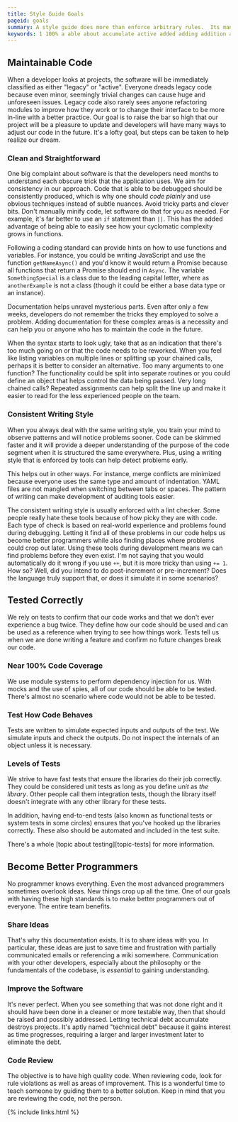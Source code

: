 ```yaml
---
title: Style Guide Goals
pageid: goals
summary: A style guide does more than enforce arbitrary rules.  Its mandates are based on removing problems.
keywords: 1 100% a able about accumulate active added adding addition addressed adjust advanced advantage after aim all almost also alternative always amount an and anotherexample any anyone application approach aptly are areas arguments as assignments async at auditing automated automatically avoid bar base based be because become been before behaves being benefits better between big bits break bug but by call calls can capital cause chained change changes check checker circles class classified clean cleaner clever code codebase coding communicated communication complaint complex complexity confirm conflicts consider considered consistency consistent consistently control correctly could coverage crop cyclomatic data deal debt debugged debugging deeper define dependency destroys detect developer developers development did do documentation does doesn't done don't dreads dream due during each early easier easily either eliminate emails employed end end-to-end enforced ensure ensures entire especially essential even ever everyone everything everywhere example exist exists expected experience experienced far fast faster feature feel few files find finding following for found frustration function functional functionality functions fundamentals future gaining gains getnameasync goal goals going grows guiding has hate have having help helps high hints hooked how huge ideas if i'm immediately improve improvement in included indentation indication information injection in-line inputs inspect instance instead integrate integration intend interest interface internals into investment is issues it it's itself javascript job just keep know known knows language larger later leading legacy less let letter letting levels libraries library like line lines lint listing lofty long look looks maintain maintainable make mangled manually many means merge mind minify minimized minor mocks module modules months more most much multiple mysterious named near necessary necessity need needed needs never new no not notice nuances object objective obscure observe obvious of on one only or other our out outputs overlook partially particular parts passed pattern patterns people perfect perform perhaps person philosophy picky places plainly pleasure plus possibly post-increment practice pre-increment problem problems produced programmer programmers progresses project projects promise provide purpose quality raise raised rarely read realize really real-world refactoring reference referencing rely remember repeated requiring return review reviewing reworked right routines rule same save saying scenario scenarios see seemingly sees segment separate share should simulate skimmed so software solution solve some someone something somethingspecial sometimes somewhere sooner spaces spies split splitting standard standards starts statement steps straightforward strive structured style subtle suite support switching syntax system systems tabs take taken teach team technical techniques tell test testable tested testing tests than that that's the their them then there's these they things this though time to too tools topic train trick tricks tricky trivial truly trying twice type ugly understand understanding unforeseen unit unless unravel up update us use used uses using usually variable variables very violations was way ways we weeks well when where which while who whole why wiki will with wonderful work works would writing written wrong yaml you you'd your you've
---
```


Maintainable Code
-----------------

When a developer looks at projects, the software will be immediately classified as either "legacy" or "active".  Everyone dreads legacy code because even minor, seemingly trivial changes can cause huge and unforeseen issues.  Legacy code also rarely sees anyone refactoring modules to improve how they work or to change their interface to be more in-line with a better practice.  Our goal is to raise the bar so high that our project will be a pleasure to update and developers will have many ways to adjust our code in the future.  It's a lofty goal, but steps can be taken to help realize our dream.


### Clean and Straightforward

One big complaint about software is that the developers need months to understand each obscure trick that the application uses.  We aim for consistency in our approach.  Code that is able to be debugged should be consistently produced, which is why one should *code plainly* and use obvious techniques instead of subtle nuances.  Avoid tricky parts and clever bits.  Don't manually minify code, let software do that for you as needed.  For example, it's far better to use an `if` statement than `||`.  This has the added advantage of being able to easily see how your cyclomatic complexity grows in functions.

Following a coding standard can provide hints on how to use functions and variables.  For instance, you could be writing JavaScript and use the function `getNameAsync()` and you'd know it would return a Promise because all functions that return a Promise should end in `Async`.  The variable `SomethingSpecial` is a class due to the leading capital letter, where as `anotherExample` is not a class (though it could be either a base data type or an instance).

Documentation helps unravel mysterious parts.  Even after only a few weeks, developers do not remember the tricks they employed to solve a problem.  Adding documentation for these complex areas is a necessity and can help you or anyone who has to maintain the code in the future.

When the syntax starts to look ugly, take that as an indication that there's too much going on or that the code needs to be reworked.  When you feel like listing variables on multiple lines or splitting up your chained calls, perhaps it is better to consider an alternative.  Too many arguments to one function?  The functionality could be split into separate routines or you could define an object that helps control the data being passed.  Very long chained calls?  Repeated assignments can help split the line up and make it easier to read for the less experienced people on the team.


### Consistent Writing Style

When you always deal with the same writing style, you train your mind to observe patterns and will notice problems sooner.  Code can be skimmed faster and it will provide a deeper understanding of the purpose of the code segment when it is structured the same everywhere.  Plus, using a writing style that is enforced by tools can help detect problems early.

This helps out in other ways.  For instance, merge conflicts are minimized because everyone uses the same type and amount of indentation.  YAML files are not mangled when switching between tabs or spaces.  The pattern of writing can make development of auditing tools easier.

The consistent writing style is usually enforced with a lint checker.  Some people really hate these tools because of how picky they are with code.  Each type of check is based on real-world experience and problems found during debugging.  Letting it find all of these problems in our code helps us become better programmers while also finding places where problems could crop out later.  Using these tools during development means we can find problems before they even exist.  I'm not saying that you would automatically do it wrong if you use `++`, but it is more tricky than using `+= 1`.  How so?  Well, did you intend to do post-increment or pre-increment?  Does the language truly support that, or does it simulate it in some scenarios?


Tested Correctly
----------------

We rely on tests to confirm that our code works and that we don't ever experience a bug twice.  They define how our code should be used and can be used as a reference when trying to see how things work.  Tests tell us when we are done writing a feature and confirm no future changes break our code.


### Near 100% Code Coverage

We use module systems to perform dependency injection for us.  With mocks and the use of spies, all of our code should be able to be tested.  There's almost no scenario where code would not be able to be tested.


### Test How Code Behaves

Tests are written to simulate expected inputs and outputs of the test.  We simulate inputs and check the outputs.  Do not inspect the internals of an object unless it is necessary.


### Levels of Tests

We strive to have fast tests that ensure the libraries do their job correctly.  They could be considered unit tests as long as you define *unit* as *the library*.  Other people call them integration tests, though the library itself doesn't integrate with any other library for these tests.

In addition, having end-to-end tests (also known as functional tests or system tests in some circles) ensures that you've hooked up the libraries correctly.  These also should be automated and included in the test suite.

There's a whole [topic about testing][topic-tests] for more information.


Become Better Programmers
-------------------------

No programmer knows everything.  Even the most advanced programmers sometimes overlook ideas.  New things crop up all the time.  One of our goals with having these high standards is to make better programmers out of everyone.  The entire team benefits.


### Share Ideas

That's why this documentation exists.  It is to share ideas with you.  In particular, these ideas are just to save time and frustration with partially communicated emails or referencing a wiki somewhere.  Communication with your other developers, especially about the philosophy or the fundamentals of the codebase, is *essential* to gaining understanding.


### Improve the Software

It's never perfect.  When you see something that was not done right and it should have been done in a cleaner or more testable way, then that should be raised and possibly addressed.  Letting technical debt accumulate destroys projects.  It's aptly named "technical debt" because it gains interest as time progresses, requiring a larger and larger investment later to eliminate the debt.


### Code Review

The objective is to have high quality code.  When reviewing code, look for rule violations as well as areas of improvement.  This is a wonderful time to teach someone by guiding them to a better solution.  Keep in mind that you are reviewing the code, not the person.

{% include links.html %}
